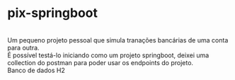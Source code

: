 # pix-springboot
<BR>Um pequeno projeto pessoal que simula tranações bancárias de uma conta para outra.
<BR>É possível testá-lo iniciando como um projeto springboot, deixei uma collection do postman para poder usar os endpoints do projeto.
<BR>Banco de dados H2
